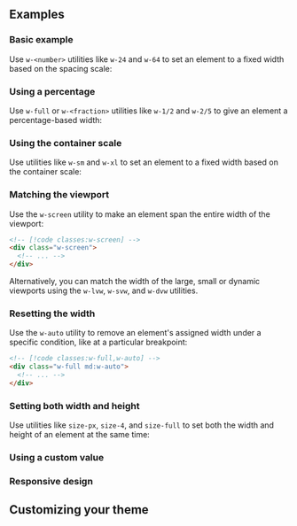 <ApiTable
  rows=
/>

## Examples

### Basic example

Use `w-<number>` utilities like `w-24` and `w-64` to set an element to a fixed width based on the spacing scale:

### Using a percentage

Use `w-full` or `w-<fraction>` utilities like `w-1/2` and `w-2/5` to give an element a percentage-based width:

### Using the container scale

Use utilities like `w-sm` and `w-xl` to set an element to a fixed width based on the container scale:

### Matching the viewport

Use the `w-screen` utility to make an element span the entire width of the viewport:

```html
<!-- [!code classes:w-screen] -->
<div class="w-screen">
  <!-- ... -->
</div>
```

Alternatively, you can match the width of the large, small or dynamic viewports using the `w-lvw`, `w-svw`, and `w-dvw` utilities.

### Resetting the width

Use the `w-auto` utility to remove an element's assigned width under a specific condition, like at a particular breakpoint:

```html
<!-- [!code classes:w-full,w-auto] -->
<div class="w-full md:w-auto">
  <!-- ... -->
</div>
```

### Setting both width and height

Use utilities like `size-px`, `size-4`, and `size-full` to set both the width and height of an element at the same time:

### Using a custom value

### Responsive design

## Customizing your theme
